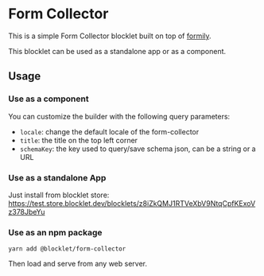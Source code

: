 # Form Collector

This is a simple Form Collector blocklet built on top of [formily](https://formilyjs.org/).

This blocklet can be used as a standalone app or as a component.

## Usage

### Use as a component

You can customize the builder with the following query parameters:

- `locale`: change the default locale of the form-collector
- `title`: the title on the top left corner
- `schemaKey`: the key used to query/save schema json, can be a string or a URL

### Use as a standalone App

Just install from blocklet store: https://test.store.blocklet.dev/blocklets/z8iZkQMJ1RTVeXbV9NtqCpfKExoVz378JbeYu

### Use as an npm package

```shell
yarn add @blocklet/form-collector
```

Then load and serve from any web server.
